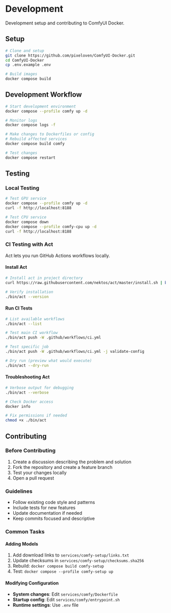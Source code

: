 # Development

Development setup and contributing to ComfyUI Docker.

## Setup

```bash
# Clone and setup
git clone https://github.com/pixeloven/ComfyUI-Docker.git
cd ComfyUI-Docker
cp .env.example .env

# Build images
docker compose build
```

## Development Workflow

```bash
# Start development environment
docker compose --profile comfy up -d

# Monitor logs
docker compose logs -f

# Make changes to Dockerfiles or config
# Rebuild affected services
docker compose build comfy

# Test changes
docker compose restart
```

## Testing

### Local Testing
```bash
# Test GPU service
docker compose --profile comfy up -d
curl -f http://localhost:8188

# Test CPU service
docker compose down
docker compose --profile comfy-cpu up -d
curl -f http://localhost:8188
```

### CI Testing with Act

Act lets you run GitHub Actions workflows locally.

#### Install Act
```bash
# Install act in project directory
curl https://raw.githubusercontent.com/nektos/act/master/install.sh | bash

# Verify installation
./bin/act --version
```

#### Run CI Tests
```bash
# List available workflows
./bin/act --list

# Test main CI workflow
./bin/act push -W .github/workflows/ci.yml

# Test specific job
./bin/act push -W .github/workflows/ci.yml -j validate-config

# Dry run (preview what would execute)
./bin/act --dry-run
```

#### Troubleshooting Act
```bash
# Verbose output for debugging
./bin/act --verbose

# Check Docker access
docker info

# Fix permissions if needed
chmod +x ./bin/act
```

## Contributing

### Before Contributing
1. Create a discussion describing the problem and solution
2. Fork the repository and create a feature branch
3. Test your changes locally
4. Open a pull request

### Guidelines
- Follow existing code style and patterns
- Include tests for new features
- Update documentation if needed
- Keep commits focused and descriptive

### Common Tasks

#### Adding Models
1. Add download links to `services/comfy-setup/links.txt`
2. Update checksums in `services/comfy-setup/checksums.sha256`
3. Rebuild: `docker compose build comfy-setup`
4. Test: `docker compose --profile comfy-setup up`

#### Modifying Configuration
- **System changes**: Edit `services/comfy/Dockerfile`
- **Startup config**: Edit `services/comfy/entrypoint.sh`
- **Runtime settings**: Use `.env` file

